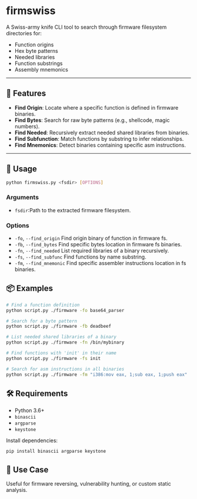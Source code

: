 # firmswiss

A Swiss-army knife CLI tool to search through firmware filesystem directories for:

- Function origins
- Hex byte patterns
- Needed libraries
- Function substrings
- Assembly mnemonics

---

## 🔧 Features

- **Find Origin**: Locate where a specific function is defined in firmware binaries.
- **Find Bytes**: Search for raw byte patterns (e.g., shellcode, magic numbers).
- **Find Needed**: Recursively extract needed shared libraries from binaries.
- **Find Subfunction**: Match functions by substring to infer relationships.
- **Find Mnemonics**: Detect binaries containing specific asm instructions.

---

## 🚀 Usage

```bash
python firmswiss.py <fsdir> [OPTIONS]
```

### Arguments
* `fsdir`:Path to the extracted firmware filesystem.

### Options

* `-fo`, `--find_origin`	Find origin binary of function in firmware fs.
* `-fb`, `--find_bytes` 	Find specific bytes location in firmware fs binaries.
* `-fn`, `--find_needed` 	List required libraries of a binary recursively.
* `-fs`, `--find_subfunc`	Find functions by name substring.
* `-fm`, `--find_mnemonic`	Find specific assembler instructions location in fs binaries.


## 📦 Examples

```bash
# Find a function definition
python script.py ./firmware -fo base64_parser

# Search for a byte pattern
python script.py ./firmware -fb deadbeef

# List needed shared libraries of a binary
python script.py ./firmware -fn /bin/mybinary

# Find functions with 'init' in their name
python script.py ./firmware -fs init

# Search for asm instructions in all binaries
python script.py ./firmware -fm "i386:mov eax, 1;sub eax, 1;push eax"
```

## 🛠 Requirements

- Python 3.6+
- `binascii`
- `argparse`
- `keystone`

Install dependencies:
```bash
pip install binascii argparse keystone
```

## 📁 Use Case

Useful for firmware reversing, vulnerability hunting, or custom static analysis.
